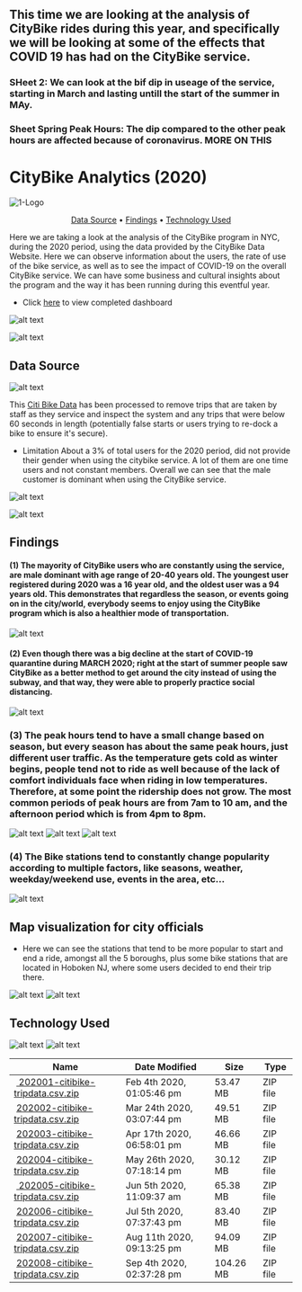 

## This time we are looking at the analysis of CityBike rides during this year, and specifically we will be looking at some of the effects that COVID 19 has had on the CityBike service. 

### SHeet 2: We can look at the bif dip in useage of the service, starting in March and lasting untill the start of the summer in MAy. 

### Sheet Spring Peak Hours: The dip compared to the other peak hours are affected because of coronavirus. MORE ON THIS




# CityBike Analytics (2020)

![1-Logo](images/covidcity.jpg)

<p align="center">
  <a href="#data-source">Data Source</a> •
  <a href="#findings">Findings</a> •
  <a href="#technology-Used">Technology Used</a>
</p>

Here we are taking a look at the analysis of the CityBike program in NYC, during the 2020 period, using the data provided by the CityBike Data Website. Here we can observe information about the users, the rate of use of the bike service, as well as to see the impact of COVID-19 on the overall CityBike service. We can have some business and cultural insights about the program and the way it has been running during this eventful year. 
 
* Click [here](https://public.tableau.com/profile/duvan8801#!/vizhome/CityBikeAnalytics2020/MapsTrendingStartEnd) to view completed dashboard

![alt text](images/peakhours.png)

![alt text](images/topbottom10.png)

## Data Source
![alt text](images/citylogo.png)

This [Citi Bike Data](https://www.citibikenyc.com/system-data) has been processed to remove trips that are taken by staff as they service and inspect the system and any trips that were below 60 seconds in length 
(potentially false starts or users trying to re-dock a bike to ensure it's secure).

<table class="hide-while-loading table table-striped">
<tbody id="tbody-content">
<thead>
<tr>
<th>Name</th>
<th>Date Modified</th>
<th>Size</th>
<th>Type</th>
</tr>
</thead>
<tr>
<td>&nbsp;<a href="https://s3.amazonaws.com/tripdata/202001-citibike-tripdata.csv.zip"> 202001-citibike-tripdata.csv.zip</a></td>
<td>Feb 4th 2020, 01:05:46 pm</td>
<td>53.47 MB</td>
<td>ZIP file</td>
</tr>
<tr>
<td>&nbsp;<a href="https://s3.amazonaws.com/tripdata/202002-citibike-tripdata.csv.zip">202002-citibike-tripdata.csv.zip</a></td>
<td>Mar 24th 2020, 03:07:44 pm</td>
<td>49.51 MB</td>
<td>ZIP file</td>
</tr>
<tr>
<td>&nbsp;<a href="https://s3.amazonaws.com/tripdata/202003-citibike-tripdata.csv.zip">202003-citibike-tripdata.csv.zip</a></td>
<td>Apr 17th 2020, 06:58:01 pm</td>
<td>46.66 MB</td>
<td>ZIP file</td>
</tr>
<tr>
<td>&nbsp;<a href="https://s3.amazonaws.com/tripdata/202004-citibike-tripdata.csv.zip">202004-citibike-tripdata.csv.zip</a></td>
<td>May 26th 2020, 07:18:14 pm</td>
<td>30.12 MB</td>
<td>ZIP file</td>
</tr>
<tr>
<td>&nbsp;<a href="https://s3.amazonaws.com/tripdata/202005-citibike-tripdata.csv.zip"> 202005-citibike-tripdata.csv.zip</a></td>
<td>Jun 5th 2020, 11:09:37 am</td>
<td>65.38 MB</td>
<td>ZIP file</td>
</tr>
<tr>
<td>&nbsp;<a href="https://s3.amazonaws.com/tripdata/202006-citibike-tripdata.csv.zip">202006-citibike-tripdata.csv.zip</a></td>
<td>Jul 5th 2020, 07:37:43 pm</td>
<td>83.40 MB</td>
<td>ZIP file</td>
</tr>
<tr>
<td>&nbsp;<a href="https://s3.amazonaws.com/tripdata/202007-citibike-tripdata.csv.zip">202007-citibike-tripdata.csv.zip</a></td>
<td>Aug 11th 2020, 09:13:25 pm</td>
<td>94.09 MB</td>
<td>ZIP file</td>
</tr>
<tr>
<td>&nbsp;<a href="https://s3.amazonaws.com/tripdata/202008-citibike-tripdata.csv.zip">202008-citibike-tripdata.csv.zip</a></td>
<td>Sep 4th 2020, 02:37:28 pm</td>
<td>104.26 MB</td>
<td>ZIP file</td>
</tr>
<tr>


* Limitation
About a 3% of total users for the 2020 period, did not provide their gender when using the citybike service. A lot of them are one time users and not constant members. Overall we can see that the male customer is dominant when using the CityBike service. 

![alt text](images/genderspring.png)

![alt text](images/gendert.png)


## Findings 


#### (1) The mayority of CityBike users who are constantly using the service, are male dominant with age range of 20-40 years old. The youngest user registered during 2020 was a 16 year old, and the oldest user was a 94 years old. This demonstrates that regardless the season, or events going on in the city/world, everybody seems to enjoy using the CityBike program which is also a healthier mode of transportation. 

![alt text](images/age.png) 

#### (2) Even though there was a big decline at the start of COVID-19 quarantine during MARCH 2020; right at the start of summer people saw CityBike as a better method to get around the city instead of using the subway, and that way, they were able to properly practice social distancing. 


![alt text](images/use.png)


### (3) The peak hours tend to have a small change based on season, but every season has about the same peak hours, just different user traffic. As the temperature gets cold as winter begins, people tend not to ride as well because of the lack of comfort individuals face when riding in low temperatures. Therefore, at some point the ridership does not grow. The most common periods of peak hours are from 7am to 10 am, and the afternoon period which is from 4pm to 8pm. 

![alt text](images/peakhours.png)
![alt text](images/springpeak.png)
![alt text](images/summerpeak.png)

### (4) The Bike stations tend to constantly change popularity according to multiple factors, like seasons, weather, weekday/weekend use, events in the area, etc...

![alt text](images/popular.png)


## Map visualization for city officials

* Here we can see the stations that tend to be more popular to start and end a ride, amongst all the 5 boroughs, plus some bike stations that are located in Hoboken NJ, where some users decided to end their trip there. 

![alt text](images/mapstart.png)
![alt text](images/mapend.png)

## Technology Used

![alt text](images/tableaulogo.png)
![alt text](images/jupyterlogo.png)

